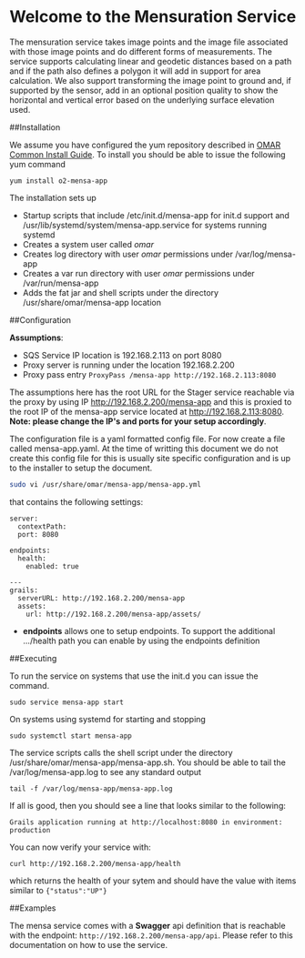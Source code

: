 # Welcome to the Mensuration Service

The mensuration service takes image points and the image file associated with those image points and do different forms of measurements.  The service supports calculating linear and geodetic distances based on a path and if the path also defines a polygon it will add in support for area calculation.  We also support transforming the image point to ground and, if supported by the sensor, add in an optional position quality to show the horizontal and vertical error based on the underlying surface elevation used.

##Installation

We assume you have configured the yum repository described in [OMAR Common Install Guide](common.md).  To install you should be able to issue the following yum command

```yum
yum install o2-mensa-app
```

The installation sets up

* Startup scripts that include /etc/init.d/mensa-app for init.d support and /usr/lib/systemd/system/mensa-app.service for systems running systemd
* Creates a system user called *omar*
* Creates log directory with user *omar* permissions under /var/log/mensa-app
* Creates a var run directory with user *omar* permissions under /var/run/mensa-app
* Adds the fat jar and shell scripts under the directory /usr/share/omar/mensa-app location


##Configuration

**Assumptions**:

* SQS Service IP location is 192.168.2.113 on port 8080
* Proxy server is running under the location 192.168.2.200
* Proxy pass entry `ProxyPass /mensa-app http://192.168.2.113:8080`

The assumptions here has the root URL for the Stager service reachable via the proxy by using IP http://192.168.2.200/mensa-app and this is proxied to the root IP of the mensa-app service located at http://192.168.2.113:8080. **Note: please change the IP's and ports for your setup accordingly**.


The configuration file is a yaml formatted config file.  For now create a file called mensa-app.yaml.  At the time of writting this document we do not create this config file for this is usually site specific configuration and is up to the installer to setup the document.

```bash
sudo vi /usr/share/omar/mensa-app/mensa-app.yml
```

that contains the following settings:

```
server:
  contextPath:
  port: 8080

endpoints:
  health:
    enabled: true

---
grails:
  serverURL: http://192.168.2.200/mensa-app
  assets:
    url: http://192.168.2.200/mensa-app/assets/
```

* **endpoints** allows one to setup endpoints.  To support the additional .../health path you can enable by using the endpoints definition 

 
##Executing

To run the service on systems that use the init.d you can issue the command.

```
sudo service mensa-app start
```

On systems using systemd for starting and stopping

```
sudo systemctl start mensa-app
```

The service scripts calls the shell script under the directory /usr/share/omar/mensa-app/mensa-app.sh.   You should be able to tail the /var/log/mensa-app.log to see any standard output

```
tail -f /var/log/mensa-app/mensa-app.log
```

If all is good, then you should see a line that looks similar to the following:

```
Grails application running at http://localhost:8080 in environment: production
```

You can now verify your service with:

```
curl http://192.168.2.200/mensa-app/health
```

which returns the health of your sytem and should have the value with items similar to `{"status":"UP"}`

##Examples

The mensa service comes with a **Swagger** api definition that is reachable with the endpoint: `http://192.168.2.200/mensa-app/api`.  Please refer to this documentation on how to use the service.

